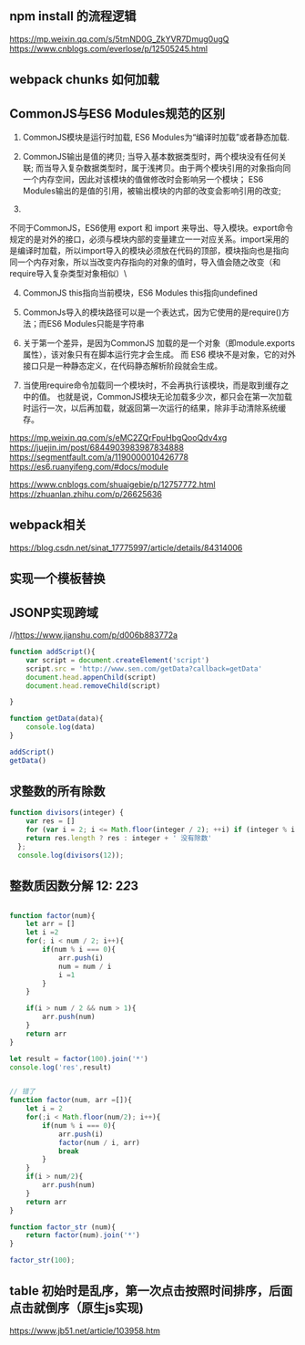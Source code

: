 

## npm install 的流程逻辑

https://mp.weixin.qq.com/s/5tmND0G_ZkYVR7Dmug0ugQ
https://www.cnblogs.com/everlose/p/12505245.html


## webpack chunks 如何加载


## CommonJS与ES6 Modules规范的区别

1. CommonJS模块是运行时加载, ES6 Modules为“编译时加载”或者静态加载.
2. CommonJS输出是值的拷贝;
 当导入基本数据类型时，两个模块没有任何关联;
 而当导入复杂数据类型时，属于浅拷贝。由于两个模块引用的对象指向同一个内存空间，因此对该模块的值做修改时会影响另一个模块；
 ES6 Modules输出的是值的引用，被输出模块的内部的改变会影响引用的改变;

3.   

不同于CommonJS，ES6使用 export 和 import 来导出、导入模块。export命令规定的是对外的接口，必须与模块内部的变量建立一一对应关系。import采用的是编译时加载，所以import导入的模块必须放在代码的顶部，模块指向也是指向同一个内存对象，所以当改变内存指向的对象的值时，导入值会随之改变（和require导入复杂类型对象相似）\

4. CommonJS this指向当前模块，ES6 Modules this指向undefined

5. CommonJs导入的模块路径可以是一个表达式，因为它使用的是require()方法；而ES6 Modules只能是字符串

6. 关于第一个差异，是因为CommonJS 加载的是一个对象（即module.exports属性），该对象只有在脚本运行完才会生成。
而 ES6 模块不是对象，它的对外接口只是一种静态定义，在代码静态解析阶段就会生成。

7. 当使用require命令加载同一个模块时，不会再执行该模块，而是取到缓存之中的值。
也就是说，CommonJS模块无论加载多少次，都只会在第一次加载时运行一次，以后再加载，就返回第一次运行的结果，除非手动清除系统缓存。

https://mp.weixin.qq.com/s/eMC2ZQrFpuHbgQooQdv4xg
https://juejin.im/post/6844903983987834888
https://segmentfault.com/a/1190000010426778
https://es6.ruanyifeng.com/#docs/module

https://www.cnblogs.com/shuaigebie/p/12757772.html
https://zhuanlan.zhihu.com/p/26625636

## webpack相关

https://blog.csdn.net/sinat_17775997/article/details/84314006


## 实现一个模板替换



## JSONP实现跨域  
//https://www.jianshu.com/p/d006b883772a

```js
function addScript(){
    var script = document.createElement('script')
    script.src = 'http://www.sen.com/getData?callback=getData'
    document.head.appenChild(script)
    document.head.removeChild(script)

}

function getData(data){
    console.log(data)
}

addScript()
getData()

```

## 求整数的所有除数

<!-- 要求： 除数不包括 1 和数字本身
 要求： 如果该数没有除数 返回一个字符串
 例如： 13这个数应该返回 “13 没有除数”
例如： 12这个数应该返回 [2,3,4,6]
给定数是大于 1 的 -->

```js
function divisors(integer) {
    var res = []
    for (var i = 2; i <= Math.floor(integer / 2); ++i) if (integer % i == 0) res.push(i);
    return res.length ? res : integer + ' 没有除数'
  };
  console.log(divisors(12));

```

## 整数质因数分解 12:  2*2*3

```js

function factor(num){
    let arr = []
    let i =2
    for(; i < num / 2; i++){
        if(num % i === 0){
            arr.push(i)
            num = num / i
            i =1
        } 
    }

    if(i > num / 2 && num > 1){
        arr.push(num)
    }
    return arr
}

let result = factor(100).join('*')
console.log('res',result)


```

```js

// 错了
function factor(num, arr =[]){
    let i = 2
    for(;i < Math.floor(num/2); i++){
        if(num % i === 0){
            arr.push(i)
            factor(num / i, arr)
            break
        } 
    }
    if(i > num/2){
        arr.push(num)
    }
    return arr
}

function factor_str (num){
    return factor(num).join('*')
}

factor_str(100);

```


## table 初始时是乱序，第一次点击按照时间排序，后面点击就倒序（原生js实现)

https://www.jb51.net/article/103958.htm